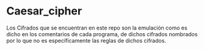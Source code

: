 # Caesar_cipher
Los Cifrados que se encuentran en este repo son la emulación como es dicho en los comentarios de cada programa, de dichos cifrados nombrados por lo que no es especificamente las reglas de dichos cifrados.
